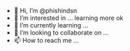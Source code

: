 - 👋 Hi, I’m @phishindsn
- 👀 I’m interested in ... learning more ok
- 🌱 I’m currently learning ...
- 💞️ I’m looking to collaborate on ...
- 📫 How to reach me ...

<!---
phishindsn/phishindsn is a ✨ special ✨ repository because its `README.md` (this file) appears on your GitHub profile.
You can click the Preview link to take a look at your changes.
--->
